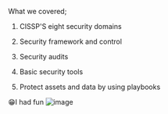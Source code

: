 What we covered;

1. CISSP'S eight security domains
	
2. Security framework and control

3. Security audits
	
4. Basic security tools
	
5. Protect assets and data by using playbooks


😁I had fun
![image](https://github.com/ekouohonore/Google-Cybersecurity-Professional-Certificate/assets/94833160/57f07ed3-a55e-45ca-abda-1e625f07ac35)
